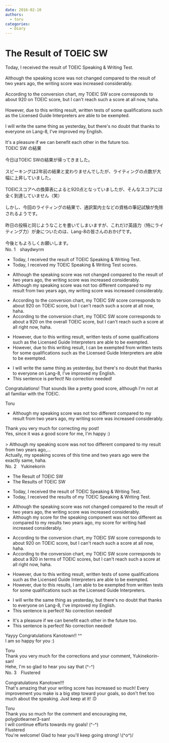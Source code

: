 ```yaml
---
date: 2016-02-10
authors:
  - toru
categories:
  - Diary
---
```


<h1 id="subject_show">The Result of TOEIC SW</h1>
<div class="date" hidden>Feb 10, 2016 11:30</div>
<div id="post"><div id="body_show_ori">
Today, I received the result of TOEIC Speaking &amp; Writing Test.<br/><br/>Although the speaking score was not changed compared to the result of two years ago, the writing score was increased considerably.<br/><br/>According to the conversion chart, my TOEIC SW score corresponds to about 920 on TOEIC score, but I can't reach such a score at all now, haha.<br/><br/>However, due to this writing result, written tests of some qualifications such as the Licensed Guide Interpreters are able to be exempted.<br/><br/>I will write the same thing as yesterday, but there's no doubt that thanks to everyone on Lang-8, I've improved my English.<br/><br/>It's a pleasure if we can benefit each other in the future too.
</div></div>

<!-- more -->

<div id="post_ja"><div id="body_show_mo">
TOEIC SW の結果<br/><br/>今日はTOEIC SWの結果が帰ってきました。<br/><br/>スピーキングは2年前の結果と変わりませんでしたが、ライティングの点数が大幅に上昇していました。<br/><br/>TOEICスコアへの換算表によると920点となっていましたが、そんなスコアには全く到達していません（笑）<br/><br/>しかし、今回のライティングの結果で、通訳案内士などの資格の筆記試験が免除されるようです。<br/><br/>昨日の投稿と同じようなことを書いてしまいますが、これだけ英語力（特にライティング力）が身についたのは、Lang-8の皆さんのおかげです。<br/><br/>今後ともよろしくお願いします。
</div></div>
<div id="block"><div class="first_name"> No. 1　<span class="just_name">shaydwyrm</span></div><div id="block2">
<ul class="correction_field">
<li class="incorrect">Today, I received the result of TOEIC Speaking &amp; Writing Test.</li>
<li class="corrected correct">
Today, I received <span class="f_blue">my</span> TOEIC Speaking &amp; Writing Test <span class="f_blue">scores</span>.
</li>
</ul>
<ul class="correction_field">
<li class="incorrect">Although the speaking score was not changed compared to the result of two years ago, the writing score was increased considerably.</li>
<li class="corrected correct">
Although <span class="f_blue">my</span> speaking score was not <span class="f_blue">too different</span> compared to <span class="f_blue">my</span> result <span class="f_red">from</span> two years ago, <span class="f_blue">my</span> writing score <span class="f_red"><span class="sline">was</span></span> increased considerably.
</li>
</ul>
<ul class="correction_field">
<li class="incorrect">According to the conversion chart, my TOEIC SW score corresponds to about 920 on TOEIC score, but I can't reach such a score at all now, haha.</li>
<li class="corrected correct">
According to the conversion chart, my TOEIC SW score corresponds to about <span class="f_red">a </span>920 on <span class="f_blue">the overall </span>TOEIC<span class="sline"> score</span>, but I can't reach such a score at all <span class="f_red">right</span><span class="f_blue"> </span>now, haha.
</li>
</ul>
<ul class="correction_field">
<li class="incorrect">However, due to this writing result, written tests of some qualifications such as the Licensed Guide Interpreters are able to be exempted.</li>
<li class="corrected correct">
However, due to this writing result, <span class="f_red">I can be exempted from </span>written tests <span class="f_red">for</span> some qualifications such as the Licensed Guide Interpreters<span class="sline"> are able to be exempted</span>.
</li>
</ul>
<ul class="correction_field">
<li class="incorrect">I will write the same thing as yesterday, but there's no doubt that thanks to everyone on Lang-8, I've improved my English.</li>
<li class="corrected perfect">This sentence is perfect! No correction needed!</li>
</ul>
<p class="comment_small">
 Congratulations!  That sounds like a pretty good score, although I'm not at all familiar with the TOEIC.
</p>

</div><div class="name"><span class="just_name">Toru</span><br><div class="quote_field"><ul class="correction_field">
<li class="corrected correct">
Although <span class="f_blue">my</span> speaking score was not <span class="f_blue">too different</span> compared to <span class="f_blue">my</span> result <span class="f_red">from</span> two years ago, <span class="f_blue">my</span> writing score <span class="f_red"><span class="sline">was</span></span> increased considerably.
</li>
</ul></div>
Thank you very much for correcting my post!<br/>Yes, since it was a good score for me, I'm happy :)<br/><br/>&gt; Although my speaking score was not too different compared to my result from two years ago,...<br/>Actually, my speaking scores of this time and two years ago were the exactly same, haha. 
</div>
</div>
<div id="block"><div class="first_name"> No. 2　<span class="just_name">Yukinekorin</span></div><div id="block2">
<ul class="correction_field">
<li class="incorrect">The Result of TOEIC SW</li>
<li class="corrected correct">
The <span class="f_blue">Results </span>of TOEIC SW
</li>
</ul>
<ul class="correction_field">
<li class="incorrect">Today, I received the result of TOEIC Speaking &amp; Writing Test.</li>
<li class="corrected correct">
Today, I received the <span class="f_blue">results </span>of <span class="f_blue">my </span>TOEIC Speaking &amp; Writing Test.
</li>
</ul>
<ul class="correction_field">
<li class="incorrect">Although the speaking score was not changed compared to the result of two years ago, the writing score was increased considerably.</li>
<li class="corrected correct">
Although <span class="f_blue">my score for the </span>speaking <span class="f_blue">component was not too different as</span> compared to <span class="f_blue">my results </span>two years ago, <span class="f_blue">my score for </span>writing <span class="f_blue">had</span> increased considerably.
</li>
</ul>
<ul class="correction_field">
<li class="incorrect">According to the conversion chart, my TOEIC SW score corresponds to about 920 on TOEIC score, but I can't reach such a score at all now, haha.</li>
<li class="corrected correct">
According to the conversion chart, my TOEIC SW score corresponds to about <span class="f_blue">a </span>920<span class="f_blue"> in terms of TOEIC scores</span>, but I can't reach such a score at all <span class="f_blue">right </span>now, haha.
</li>
</ul>
<ul class="correction_field">
<li class="incorrect">However, due to this writing result, written tests of some qualifications such as the Licensed Guide Interpreters are able to be exempted.</li>
<li class="corrected correct">
However, due to this <span class="f_blue">results</span>, <span class="f_blue">I am able to be exempted from </span>written tests <span class="f_blue">for </span>some qualifications such as the Licensed Guide Interpreters.
</li>
</ul>
<ul class="correction_field">
<li class="incorrect">I will write the same thing as yesterday, but there's no doubt that thanks to everyone on Lang-8, I've improved my English.</li>
<li class="corrected perfect">This sentence is perfect! No correction needed!</li>
</ul>
<ul class="correction_field">
<li class="incorrect">It's a pleasure if we can benefit each other in the future too.</li>
<li class="corrected perfect">This sentence is perfect! No correction needed!</li>
</ul>
<p class="comment_small">
 Yayyy Congratulations Kanotown!! ^^
 <br/>
 I am so happy for you :)
</p>

</div><div class="name"><span class="just_name">Toru</span><br>
Thank you very much for the corrections and your comment, Yukinekorin-san!<br/>Hehe, I'm so glad to hear you say that (^-^)
</div>
</div>
<div id="block"><div class="first_name"> No. 3　<span class="just_name">Flustered</span></div><div id="block2">
<p class="comment_small">
 Congratulations Kanotown!!!
 <br/>
 That's amazing that your writing score has increased so much! Every improvement you make is a big step toward your goals, so don't fret too much about the speaking. Just keep at it! :D
</p>

</div><div class="name"><span class="just_name">Toru</span><br>
Thank you so much for the comment and encouraging me, polyglotlearner3-san!<br/>I will continue efforts towards my goals! (^-^)
</div>
<div class="name"><span class="just_name">Flustered</span><br>
You're welcome! Glad to hear you'll keep going strong! \(^o^)/
</div>
</div>
